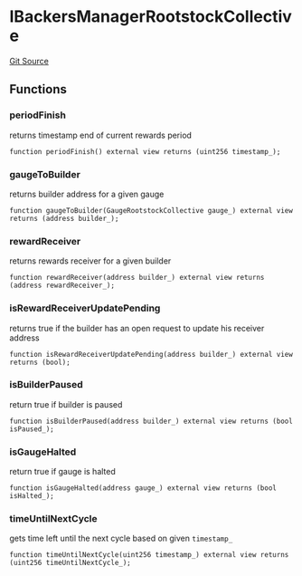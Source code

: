 # IBackersManagerRootstockCollective
[Git Source](https://github.com/RootstockCollective/collective-rewards-sc/blob/b0132a87539388dafe86f79d095cab28f13e5989/src/interfaces/IBackersManagerRootstockCollective.sol)


## Functions
### periodFinish

returns timestamp end of current rewards period


```solidity
function periodFinish() external view returns (uint256 timestamp_);
```

### gaugeToBuilder

returns builder address for a given gauge


```solidity
function gaugeToBuilder(GaugeRootstockCollective gauge_) external view returns (address builder_);
```

### rewardReceiver

returns rewards receiver for a given builder


```solidity
function rewardReceiver(address builder_) external view returns (address rewardReceiver_);
```

### isRewardReceiverUpdatePending

returns true if the builder has an open request to update his receiver address


```solidity
function isRewardReceiverUpdatePending(address builder_) external view returns (bool);
```

### isBuilderPaused

return true if builder is paused


```solidity
function isBuilderPaused(address builder_) external view returns (bool isPaused_);
```

### isGaugeHalted

return true if gauge is halted


```solidity
function isGaugeHalted(address gauge_) external view returns (bool isHalted_);
```

### timeUntilNextCycle

gets time left until the next cycle based on given `timestamp_`


```solidity
function timeUntilNextCycle(uint256 timestamp_) external view returns (uint256 timeUntilNextCycle_);
```

